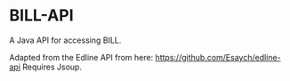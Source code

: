 # BILL-API
A Java API for accessing BILL.

Adapted from the Edline API from here: https://github.com/Esaych/edline-api
Requires Jsoup.
